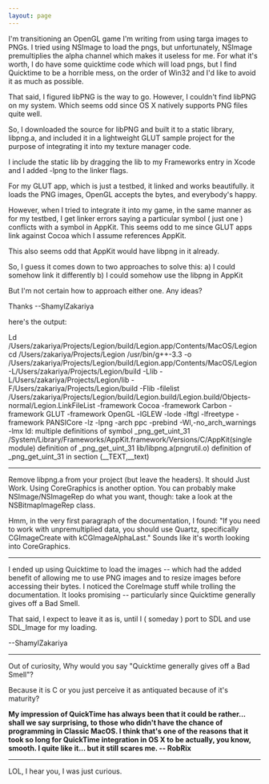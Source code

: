 ```yaml
---
layout: page
---
```




I'm transitioning an OpenGL game I'm writing from using targa images to PNGs. I tried using NSImage to load the pngs, but unfortunately, NSImage premultiplies the alpha channel which makes it useless for me. For what it's worth, I do have some quicktime code which will load pngs, but I find Quicktime to be a horrible mess, on the order of Win32 and I'd like to avoid it as much as possible.

That said, I figured libPNG is the way to go. However, I couldn't find libPNG on my system. Which seems odd since OS X natively supports PNG files quite well.

So, I downloaded the source for libPNG and built it to a static library, libpng.a, and included it in a lightweight GLUT sample project for the purpose of integrating it into my texture manager code. 

I include the static lib by dragging the lib to my Frameworks entry in Xcode and I added -lpng to the linker flags.

For my GLUT app, which is just a testbed, it linked and works beautifully. it loads the PNG images, OpenGL accepts the bytes, and everybody's happy.

However, when I tried to integrate it into my game, in the same manner as for my testbed, I get linker errors saying a particular symbol ( just one ) conflicts with a symbol in AppKit. This seems odd to me since GLUT apps link against Cocoa which I assume references AppKit.

This also seems odd that AppKit would have libpng in it already.

So, I guess it comes down to two approaches to solve this:
a) I could somehow link it differently
b) I could somehow use the libpng in AppKit

But I'm not certain how to approach either one. Any ideas?

Thanks
--ShamylZakariya

here's the output:

    
Ld /Users/zakariya/Projects/Legion/build/Legion.app/Contents/MacOS/Legion
    cd /Users/zakariya/Projects/Legion
    /usr/bin/g++-3.3 -o /Users/zakariya/Projects/Legion/build/Legion.app/Contents/MacOS/Legion -L/Users/zakariya/Projects/Legion/build -Llib -L/Users/zakariya/Projects/Legion/lib -F/Users/zakariya/Projects/Legion/build -Flib -filelist /Users/zakariya/Projects/Legion/build/Legion.build/Legion.build/Objects-normal/Legion.LinkFileList -framework Cocoa -framework Carbon -framework GLUT -framework OpenGL -lGLEW -lode -lftgl -lfreetype -framework PANSICore -lz -lpng -arch ppc -prebind -Wl,-no_arch_warnings -lmx
ld: multiple definitions of symbol _png_get_uint_31
/System/Library/Frameworks/AppKit.framework/Versions/C/AppKit(single module) definition of _png_get_uint_31
lib/libpng.a(pngrutil.o) definition of _png_get_uint_31 in section (__TEXT,__text)


----

Remove libpng.a from your project (but leave the headers). It should Just Work. Using CoreGraphics is another option. You can probably make NSImage/NSImageRep do what you want, though: take a look at the NSBitmapImageRep class.

Hmm, in the very first paragraph of the documentation, I found: "If you need to work with unpremultiplied data, you should use Quartz, specifically CGImageCreate with kCGImageAlphaLast." Sounds like it's worth looking into CoreGraphics.

----

I ended up using Quicktime to load the images -- which had the added benefit of allowing me to use PNG images and to resize images before accessing their bytes. I noticed the CoreImage stuff while trolling the documentation. It looks promising -- particularly since Quicktime generally gives off a Bad Smell. 

That said, I expect to leave it as is, until I ( someday ) port to SDL and use SDL_Image for my loading.

--ShamylZakariya

----

Out of curiosity, Why would you say "Quicktime generally gives off a Bad Smell"?

Because it is C or you just perceive it as antiquated because of it's maturity?

**My impression of QuickTime has always been that it could be rather... shall we say surprising, to those who didn't have the chance of programming in Classic MacOS. I think that's one of the reasons that it took so long for QuickTime integration in OS X to be actually, you know, smooth. I quite like it... but it still scares me. -- RobRix**

----

LOL, I hear you, I was just curious.
